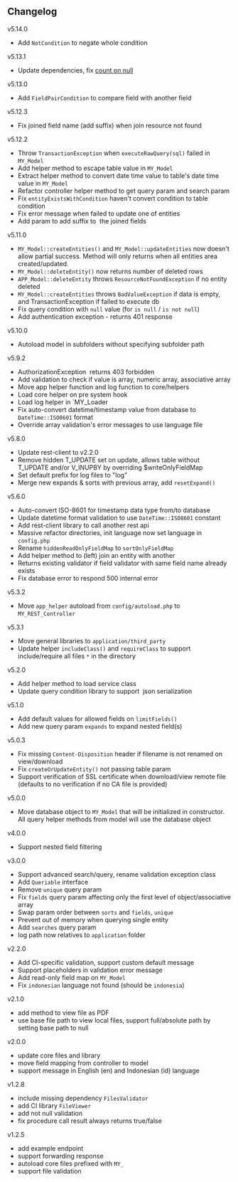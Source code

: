 ## Changelog
v5.14.0
+ Add `NotCondition` to negate whole condition

v5.13.1
+ Update dependencies, fix [count on null](`https://github.com/guzzle/guzzle/pull/1686`)

v5.13.0
+ Add `FieldPairCondition` to compare field with another field

v5.12.3
+ Fix joined field name (add suffix) when join resource not found

v5.12.2
+ Throw `TransactionException` when `executeRawQuery(sql)` failed in `MY_Model`
+ Add helper method to escape table value in `MY_Model`
+ Extract helper method to convert date time value to table's date time value in `MY_Model`
+ Refactor controller helper method to get query param and search param
+ Fix `entityExistsWithCondition` haven't convert condition to table condition
+ Fix error message when failed to update one of entities
+ Add param to add suffix to  the joined fields

v5.11.0
+ `MY_Model::createEntities()` and `MY_Model::updateEntities` now doesn't allow partial success. Method will only returns when all entities area created/updated.  
+ `MY_Model::deleteEntity()` now returns number of deleted rows
+ `APP_Model::deleteEntity` throws `ResourceNotFoundException` if no entity deleted
+ `MY_Model::createEntities` throws `BadValueException` if data is empty, and TransactionException if failed to execute db
+ Fix query condition with `null` value (for `is null` / `is not null`)
+ Add authentication exception - returns 401 response

v5.10.0
+ Autoload model in subfolders without specifying subfolder path

v5.9.2
+ AuthorizationException  returns 403 forbidden
+ Add validation to check if value is array, numeric array, associative array
+ Move app helper function and log function to core/helpers
+ Load core helper on pre system hook
+ Load log helper in `MY_Loader
+ Fix auto-convert datetime/timestamp value from database to `DateTime::ISO8601` format
+ Override array validation's error messages to use language file

v5.8.0
+ Update rest-client to v2.2.0
+ Remove hidden T_UPDATE set on update, allows table without T_UPDATE and/or V_INUPBY by overriding $writeOnlyFieldMap
+ Set default prefix for log files to "log"
+ Merge new expands & sorts with previous array, add `resetExpand()`

v5.6.0
+ Auto-convert ISO-8601 for timestamp data type from/to database
+ Update datetime format validation to use `DateTime::ISO8601` constant
+ Add rest-client library to call another rest api
+ Massive refactor directories, init language now set language in `config.php`
+ Rename `hiddenReadOnlyFieldMap` to `sortOnlyFieldMap`
+ Add helper method to (left) join an entity with another
+ Returns existing validator if field validator with same field name already exists
+ Fix database error to respond 500 internal error

v5.3.2
+ Move `app_helper` autoload from `config/autoload.php` to `MY_REST_Controller`

v5.3.1
+ Move general libraries to `application/third_party`
+ Update helper `includeClass()` and `requireClass` to support include/require all files `*` in the directory

v5.2.0
+ Add helper method to load service class
+ Update query condition library to support  json serialization

v5.1.0
+ Add default values for allowed fields on `limitFields()`
+ Add new query param `expands` to expand nested field(s)

v5.0.3
+ Fix missing `Content-Disposition` header if filename is not renamed on view/download
+ Fix `createOrUpdateEntity()` not passing table param
+ Support verification of SSL certificate when download/view remote file (defaults to no verification if no CA file is provided)

v5.0.0
+ Move database object to `MY_Model` that will be initialized in constructor. 
All query helper methods from model will use the database object

v4.0.0
+ Support nested field filtering

v3.0.0
+ Support advanced search/query, rename validation exception class
+ Add `Queriable` interface
+ Remove `unique` query param
+ Fix `fields` query param affecting only the first level of object/associative array
+ Swap param order between `sorts` and `fields`, `unique`
+ Prevent out of memory when querying single entity
+ Add `searches` query param
+ log path now relatives to `application` folder

v2.2.0
+ Add CI-specific validation, support custom default message
+ Support placeholders in validation error message
+ Add read-only field map on `MY_Model`
+ Fix `indonesian` language not found (should be `indonesia`)

v2.1.0
+ add method to view file as PDF
+ use base file path to view local files, 
support full/absolute path by setting base path to null

v2.0.0
+ update core files and library
+ move field mapping from controller to model
+ support message in English (en) and Indonesian (id) language

v1.2.8
+ include missing dependency `FilesValidator`
+ add CI library `FileViewer`
+ add not null validation
+ fix procedure call result always returns true/false

v1.2.5
+ add example endpoint
+ support forwarding response
+ autoload core files prefixed with `MY_`
+ support file validation